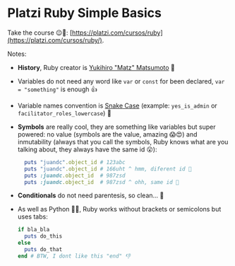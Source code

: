 # Platzi Ruby Simple Basics

Take the course :wink::green_heart:: [https://platzi.com/cursos/ruby](https://platzi.com/cursos/ruby/).

Notes:

- **History**, Ruby creator is [Yukihiro "Matz" Matsumoto](https://en.wikipedia.org/wiki/Yukihiro_Matsumoto) :older_man:

- Variables do not need any word like `var` or `const` for been declared, `var = "something"` is enough :+1:
- Variable names convention is [Snake Case](https://en.wikipedia.org/wiki/Snake_case) (example: `yes_is_admin` or `facilitator_roles_lowercase`) :low_brightness:

- **Symbols** are really cool, they are something like variables but super powered: no value (symbols are the value, amazing :scream::heart_eyes:) and inmutability (always that you call the symbols, Ruby knows what are you talking about, they always have the same id :open_mouth:):

  ```ruby
    puts "juandc".object_id # 123abc
    puts "juandc".object_id # 166uht ^ hmm, diferent id 🤔
    puts :juandc.object_id  # 987zsd
    puts :juandc.object_id  # 987zsd ^ ohh, same id 🍦
  ```

- **Conditionals** do not need parentesis, so clean... :straight_ruler:

- As well as Python :snake::sweat_smile:, Ruby works without brackets or semicolons but uses tabs:

  ```ruby
  if bla_bla
    puts do_this
  else
    puts do_that
  end # BTW, I dont like this "end" 👎
  ```

